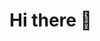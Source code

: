# Hi there 👋

<!--
**Williamlm20/Williamlm20** is a ✨ _special_ ✨ repository because its `README.md` (this file) appears on your GitHub profile.

 ### 🔭 I’m currently studying at Universidade Federal do Ceará
 ### 🌱 I’m currently learning as much as possible
 ### 📫 How to reach me: williamlm@alu.ufc.com
